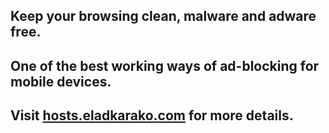 <h2>Keep your browsing clean, malware and adware free.</h2>
<h2>One of the best working ways of ad-blocking for mobile devices.</h2>
<h2>Visit <a title="hosts.eladkarako.com" href="http://hosts.eladkarako.com" target="_blank">hosts.eladkarako.com</a> for more details.</h2>